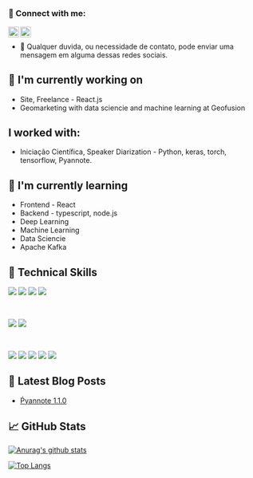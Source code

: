 <p align="center">
</p>

<h3 align="center">
</h3>

<h2 align="center">
</h2> 


### 🤝 Connect with me:

<a href="https://www.linkedin.com/in/gabriel-soares-xavier-41124022a/"><img align="left" src="https://raw.githubusercontent.com/yushi1007/yushi1007/main/images/linkedin.svg" alt="Gabriel Xavier | LinkedIn" width="21px"/></a>
<a href="https://www.instagram.com/gab_sxavier/"><img align="left" src="https://raw.githubusercontent.com/yushi1007/yushi1007/main/images/instagram.svg" alt="Gabriel Xavier | Instagram" width="21px"/></a>
</br>
- 💬 Qualquer duvida, ou necessidade de contato, pode enviar uma mensagem em alguma dessas redes sociais.

## 🔭 I'm currently working on

- Site, Freelance - React.js
- Geomarketing with data sciencie and machine learning at Geofusion
## I worked with:
- Iniciação Científica, Speaker Diarization - Python, keras, torch, tensorflow, Pyannote.

## 🌱 I'm currently learning

- Frontend - React 
- Backend - typescript, node.js
- Deep Learning 
- Machine Learning
- Data Sciencie  
- Apache Kafka 

## 💼 Technical Skills

![](https://img.shields.io/badge/Code-React-informational?style=flat&logo=react&color=61DAFB)
![](https://img.shields.io/badge/Code-JavaScript-informational?style=flat&logo=JavaScript&color=F7DF1E)
![](https://img.shields.io/badge/Code-HTML5-informational?style=flat&logo=HTML5&color=E34F26)
![](https://img.shields.io/badge/Code-PostgreSQL-informational?style=flat&logo=PostgreSQL&color=336791)

</br>

![](https://img.shields.io/badge/Style-Bootstrap-informational?style=flat&logo=Bootstrap&color=7952B3)
![](https://img.shields.io/badge/Style-CSS3-informational?style=flat&logo=CSS3&color=1572B6)


</br>

![](https://img.shields.io/badge/Tools-Figma-informational?style=flat&logo=Figma&color=F24E1E)
![](https://img.shields.io/badge/Tools-NPM-informational?style=flat&logo=NPM&color=CB3837)
![](https://img.shields.io/badge/Tools-Heroku-informational?style=flat&logo=Heroku&color=430098)
![](https://img.shields.io/badge/Tools-Git-informational?style=flat&logo=Git&color=F05032)
![](https://img.shields.io/badge/Tools-GitHub-informational?style=flat&logo=GitHub&color=181717)

## 📝 Latest Blog Posts
* [Ṕyannote 1.1.0](https://github.com/Gabrielk99/Tutorials/blob/main/Pyannote_publico.ipynb)


## 📈 GitHub Stats 

[![Anurag's github stats](https://github-readme-stats.vercel.app/api?username=Gabrielk99)](https://github.com/Gabrielk99)

[![Top Langs](https://github-readme-stats.vercel.app/api/top-langs/?username=Gabrielk99&layout=compact)](https://github.com/Gabrielk99)

<!-- [![Visitors](https://visitor-badge.glitch.me/badge?page_id=Gabrielk99.Gabrielk99)](https://www.yushi.dev/) -->

